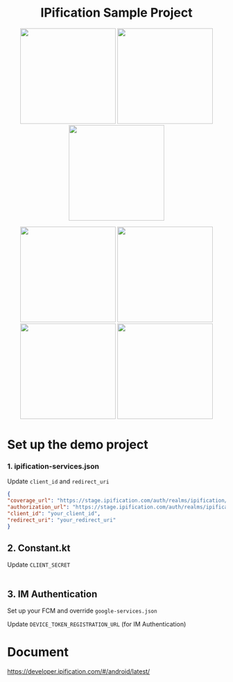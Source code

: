 
<h1 align="center">IPification Sample Project</h1>

<p align="center">

<img src='https://user-images.githubusercontent.com/4114159/152466467-55a3d411-9206-4975-95fd-868f7b0ed081.png' width='220'>
<img src='https://user-images.githubusercontent.com/4114159/152466836-9da8ee53-7bd3-4c1e-b4c5-4b10dc328d44.png' width='220'>
<img src='https://user-images.githubusercontent.com/4114159/152466843-85e0da80-4337-4ef8-a1a3-54df9189de2b.png' width='220'>

</p>
<p align="center">

<img src='https://user-images.githubusercontent.com/4114159/152466467-55a3d411-9206-4975-95fd-868f7b0ed081.png' width='220'>
<img src='https://user-images.githubusercontent.com/4114159/152466933-805eedac-9414-48f7-821c-f1dc21be4dfe.png' width='220'>
<img src='https://user-images.githubusercontent.com/4114159/152467595-8e5c7933-01b6-4b9f-b2f5-dee9a133fdf7.png' width='220'>
<img src='https://user-images.githubusercontent.com/4114159/152466843-85e0da80-4337-4ef8-a1a3-54df9189de2b.png' width='220'>
</p>


# Set up the demo project 

### 1. ipification-services.json
Update `client_id` and `redirect_uri`

  ```json
  {
  "coverage_url": "https://stage.ipification.com/auth/realms/ipification/coverage",
  "authorization_url": "https://stage.ipification.com/auth/realms/ipification/protocol/openid-connect/auth",
  "client_id": "your_client_id",
  "redirect_uri": "your_redirect_uri"
  }
  ```
  
## 2. Constant.kt
Update `CLIENT_SECRET`
  <br/><br/>
  
## 3. IM Authentication
Set up your FCM and override `google-services.json`

Update `DEVICE_TOKEN_REGISTRATION_URL` (for IM Authentication)


# Document

https://developer.ipification.com/#/android/latest/
